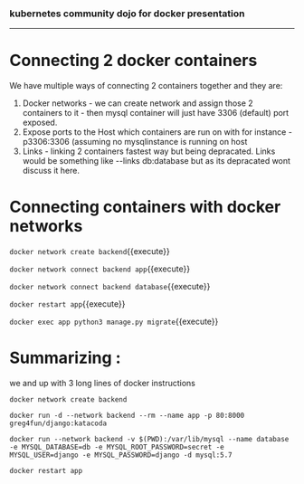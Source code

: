 ### kubernetes community dojo for docker presentation
---  
# Connecting 2 docker containers 

We have multiple ways of connecting 2 containers together and they are:
1. Docker networks - we can create network and assign those 2 containers to it - then mysql
   container will just have 3306 (default) port exposed.
2. Expose ports to the Host which containers are run on with for instance -p3306:3306 (assuming no mysqlinstance is
   running on host
3. Links - linking 2 containers fastest way but being depracated. Links would be something like --links db:database but as its depracated wont discuss it here.


# Connecting containers with docker networks
`docker network create backend`{{execute}}


`docker network connect backend app`{{execute}}

`docker network connect backend database`{{execute}}



`docker restart app`{{execute}}

`docker exec app python3 manage.py migrate`{{execute}}


# Summarizing : 

we and up with 3 long lines of docker instructions

`docker network create backend`

`docker run -d --network backend --rm --name app -p 80:8000 greg4fun/django:katacoda`

`docker run --network backend -v $(PWD):/var/lib/mysql --name database -e MYSQL_DATABASE=db -e MYSQL_ROOT_PASSWORD=secret -e MYSQL_USER=django -e MYSQL_PASSWORD=django -d mysql:5.7`

`docker restart app`



##



